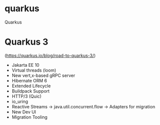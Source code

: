 # quarkus
Quarkus


# Quarkus 3

(https://quarkus.io/blog/road-to-quarkus-3/)

- Jakarta EE 10
- Virtual threads (loom)
- New vert,x-based gRPC server
- Hibernate ORM 6
- Extended Lifecycle
- Buildpack Support
- HTTP/3 (Quic)
- io_uring
- Reactive Streams -> java.util.concurrent.flow
                   -> Adapters for migration
- New Dev UI
- Migration Tooling


